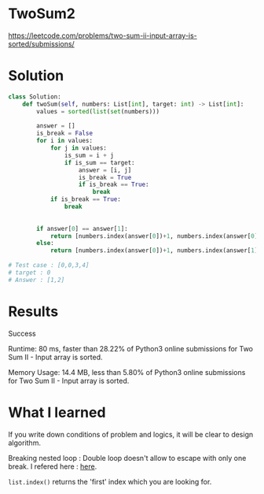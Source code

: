 # TwoSum2
https://leetcode.com/problems/two-sum-ii-input-array-is-sorted/submissions/
# Solution
```python
class Solution:
    def twoSum(self, numbers: List[int], target: int) -> List[int]:
        values = sorted(list(set(numbers)))
        
        answer = []
        is_break = False
        for i in values:
            for j in values:
                is_sum = i + j
                if is_sum == target:
                    answer = [i, j]
                    is_break = True
                    if is_break == True:
                        break
            if is_break == True:
                break
                    
        
        if answer[0] == answer[1]:
            return [numbers.index(answer[0])+1, numbers.index(answer[0])+2]
        else:
            return [numbers.index(answer[0])+1, numbers.index(answer[1])+1]
            
# Test case : [0,0,3,4]
# target : 0
# Answer : [1,2]
```
# Results
Success
 
Runtime: 80 ms, faster than 28.22% of Python3 online submissions for Two Sum II - Input array is sorted.

Memory Usage: 14.4 MB, less than 5.80% of Python3 online submissions for Two Sum II - Input array is sorted.

# What I learned
If you write down conditions of problem and logics, it will be clear to design algorithm.

Breaking nested loop : Double loop doesn't allow to escape with only one break. I refered here : [here](https://gomguard.tistory.com/190).

`list.index()` returns the 'first' index which you are looking for.
